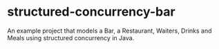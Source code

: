 # structured-concurrency-bar
An example project that models a Bar, a Restaurant, Waiters, Drinks and Meals using structured concurrency in Java.
